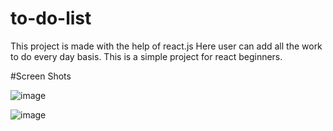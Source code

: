 # to-do-list

This project is made with the help of react.js 
Here user can add all the work to do every day basis. This is a simple project for react beginners.

#Screen Shots

![image](https://user-images.githubusercontent.com/71809717/156913166-1b3f3952-0b6c-47b1-9163-566f000bc1ef.png)

![image](https://user-images.githubusercontent.com/71809717/156913189-c084b023-4d14-4773-9b93-c868325fe33e.png)

